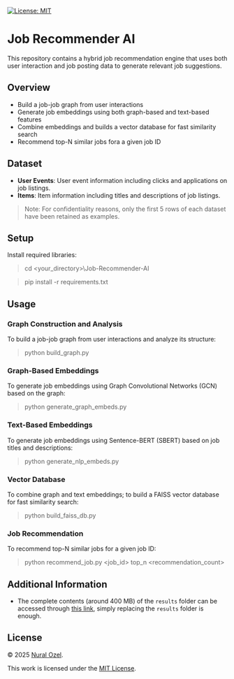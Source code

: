 [![License: MIT][mit-shield]](./LICENSE)

# Job Recommender AI
This repository contains a hybrid job recommendation engine that uses both user interaction and job posting data to generate relevant job suggestions.

## Overview
- Build a job-job graph from user interactions
- Generate job embeddings using both graph-based and text-based features
- Combine embeddings and builds a vector database for fast similarity search
- Recommend top-N similar jobs fora a given job ID

## Dataset
- **User Events**: User event information including clicks and applications on job listings.
- **Items**: Item information including titles and descriptions of job listings.

> Note: For confidentiality reasons, only the first 5 rows of each dataset have been retained as examples.

## Setup
Install required libraries:

> cd <your_directory>\Job-Recommender-AI

> pip install -r requirements.txt

## Usage

### Graph Construction and Analysis
To build a job-job graph from user interactions and analyze its structure:

> python build_graph.py

### Graph-Based Embeddings
To generate job embeddings using Graph Convolutional Networks (GCN) based on the graph:

> python generate_graph_embeds.py

### Text-Based Embeddings
To generate job embeddings using Sentence-BERT (SBERT) based on job titles and descriptions:

> python generate_nlp_embeds.py

### Vector Database
To combine graph and text embeddings; to build a FAISS vector database for fast similarity search:

> python build_faiss_db.py

### Job Recommendation
To recommend top-N similar jobs for a given job ID:

> python recommend_job.py <job_id> top_n <recommendation_count>

## Additional Information
- The complete contents (around 400 MB) of the `results` folder can be accessed through [this link](https://drive.google.com/drive/folders/1sMs2LKjlKbzhQJwgsMxxYo3-e0dvupFX?usp=sharing), simply replacing the `results` folder is enough.

## License
© 2025 [Nural Ozel](https://github.com/tfb-sv).

This work is licensed under the [MIT License](./LICENSE).

[cc-by]: https://creativecommons.org/licenses/by/4.0/
[mit-shield]: https://img.shields.io/badge/License-MIT-yellow.svg
